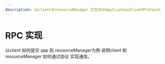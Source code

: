 ```yaml
---
description: 以client与resourceManager 交互协议ApplicationClientProtocol 为例解析 RPC 实现
---
```


# RPC 实现

以client 如何提交 app 到 resourceManager为例 说明client 和 resourceManager 如何通过协议 实现通信。

